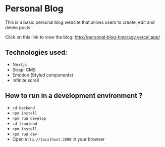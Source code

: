 <h1>Personal Blog</h1>
<p>This is a basic personal blog website that allows users to create, edit and delete posts.</p>
<p>Click on this link to view the blog: <a href="http://personal-blog-hmaragy.vercel.app/">http://personal-blog-hmaragy.vercel.app/</a>
<h2>Technologies used:</h2>
<ul>
  <li>Next.js</li>
  <li>Strapi CMS</li>
  <li>Emotion (Styled components)</li>
  <li>Infinite scroll</li>
</ul>

<h2>How to run in a development environment ?</h2>
<ul>
  <li><code>cd backend</code></li>
  <li><code>npm install</code></li>
  <li><code>npm run develop</code></li>
  <li><code>cd frontend</code></li>
  <li><code>npm install</code></li>
  <li><code>npm run dev</code></li>
  <li>Open <code>http://localhost:3000</code> in your browser</li>
</ul>
